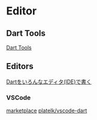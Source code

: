 # Editor

## Dart Tools

[Dart Tools](https://www.dartlang.org/tools)

## Editors

[Dartをいろんなエディタ(IDE)で書く](http://qiita.com/sh4869/items/a1f16f300bd288de797c)

### VSCode

[marketplace](https://marketplace.visualstudio.com/items?itemName=kevinplatel.dart)
[platelk/vscode-dart](https://github.com/platelk/vscode-dart)
